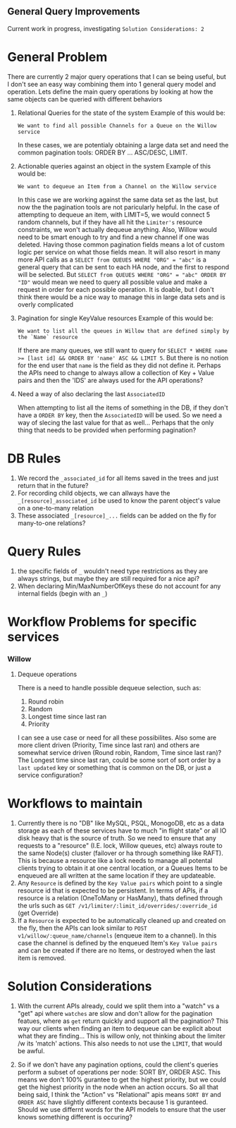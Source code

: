 General Query Improvements
--------------------------

Current work in progress, investigating `Solution Considerations: 2`

# General Problem

There are currently 2 major query operations that I can se being useful, but I don't see an easy way combining them
into 1 general query model and operation. Lets define the main query operations by looking at how the same objects
can be queried with different behaviors

1. Relational Queries for the state of the system
   Example of this would be:
   ```
   We want to find all possible Channels for a Queue on the Willow service
   ```

   In these cases, we are potentialy obtaining a large data set and need the common pagination tools:
   ORDER BY ... ASC/DESC, LIMIT.


2. Actionable queries against an object in the system
   Example of this would be:
   ```
   We want to dequeue an Item from a Channel on the Willow service
   ```

   In this case we are working against the same data set as the last, but now the the pagination tools are not
   paricularly helpful. In the case of attempting to dequeue an item, with LIMIT=5, we would connect 5 random
   channels, but if they have all hit the `Limiter's` resource constraints, we won't actually dequeue anything.
   Also, Willow would need to be smart enough to try and find a new channel if one was deleted. Having those common
   pagination fields means a lot of custom logic per service on what those fields mean. It will also resort in many
   more API calls as a `SELECT from QUEUES WHERE "ORG" = "abc"` is a general query that can be sent to each HA node,
   and the first to respond will be selected. But `SELECT from QUEUES WHERE "ORG" = "abc" ORDER BY "ID"` would mean
   we need to query all possible value and make a request in order for each possible operation. It is doable, but
   I don't think there would be a nice way to manage this in large data sets and is overly complicated

3. Pagination for single KeyValue resources
   Example of this would be:
   ```
   We want to list all the queues in Willow that are defined simply by the `Name` resource
   ```

   If there are many queues, we still want to query for `SELECT * WHERE name >= [last id] && ORDER BY 'name' ASC && LIMIT 5`.
   But there is no notion for the end user that `name` is the field as they did not define it. Perhaps the APIs need to change
   to always allow a collection of Key + Value pairs and then the 'IDS' are always used for the API operations?

4. Need a way of also declaring the last `AssociatedID`

   When attempting to list all the items of something in the DB, if they don't have a `ORDER BY` key, then the
   `AssociatedID` will be used. So we need a way of slecing the last value for that as well... Perhaps that the only thing
   that needs to be provided when performing pagination?

# DB Rules

1. We record the `_associated_id` for all items saved in the trees and just return that in the future?
2. For recording child objects, we can allways have the `_[resource]_associated_id` be used to know the parent object's value on a one-to-many relation
3. These associated `_[resource]_...` fields can be added on the fly for many-to-one relations?

# Query Rules

1. the specific fields of `_` wouldn't need type restrictions as they are always strings, but maybe they are still required for a nice api?
1. When declaring Min/MaxNumberOfKeys these do not account for any internal fields (begin with an `_`)

# Workflow Problems for specific services

### Willow

1. Dequeue operations

   There is a need to handle possible dequeue selection, such as:
   1. Round robin
   2. Random
   3. Longest time since last ran
   4. Priority

   I can see a use case or need for all these possibilites. Also some are more client driven (Priority, Time since last ran)
   and others are somewhat service driven (Round robin, Random, Time since last ran)? The Longest time since last ran, could
   be some sort of sort order by a `last updated` key or something that is common on the DB, or just a service configuration?

# Workflows to maintain

1. Currently there is no "DB" like MySQL, PSQL, MonogoDB, etc as a data storage as each of these services have to much
   "in flight state" or all IO disk heavy that is the source of truth. So we need to ensure that any requests to a
   "resource" (I.E. lock, Willow queues, etc) always route to the same Node(s) cluster (failover or ha through something
   like RAFT). This is because a resource like a lock needs to manage all potental clients trying to obtain it at one central
   location, or a Queues Items to be enqueued are all written at the same location if they are updateable.
2. Any `Resource` is defined by the `Key Value pairs` which point to a single resource id that is expected to be
   persistent. In terms of APIs, if a resource is a relation (OneToMany or HasMany), thats defined through the urls
   such as `GET /v1/limiter/:limit_id/overrides/:override_id` (get Override)
3. If a `Resource` is expected to be automatically cleaned up and created on the fly, then the APIs can look similar
   to `POST v1/willow/:queue_name/channels` (enqueue item to a channel). In this case the channel is defined by the
   enqueued Item's `Key Value pairs` and can be created if there are no Items, or destroyed when the last item is removed.

# Solution Considerations

1. With the current APIs already, could we split them into a "watch" vs a "get" api where `watches` are slow and don't allow
   for the pagination featues, where as `get` return quickly and support all the pagination? This way our clients when finding
   an item to dequeue can be explicit about what they are finding... This is willow only, not thinking about the limiter /w its
   'match' actions. This also needs to not use the `LIMIT`, that would be awful.

2. So if we don't have any pagination options, could the client's queries perform a subset of operations per node:
   SORT BY, ORDER ASC. This means we don't 100% gurantee to get the highest priority, but we could get the highest priority
   in the node when an action occurs. So all that being said, I think the "Action" vs "Relational" apis means `SORT BY` and
   `ORDER ASC` have slightly different contexts because 1 is guranteed. Should we use differnt words for the API models to
   ensure that the user knows something different is occuring?